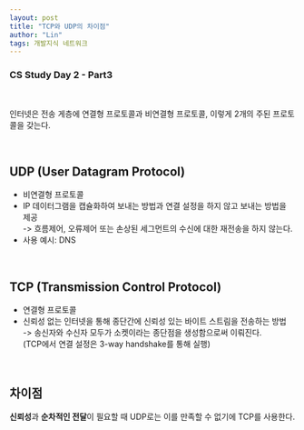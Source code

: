 ```yaml
---
layout: post
title: "TCP와 UDP의 차이점"
author: "Lin"
tags: 개발지식 네트워크
---
```

### CS Study Day 2 - Part3

<br>

인터넷은 전송 게층에 연결형 프로토콜과 비연결형 프로토콜, 이렇게 2개의 주된 프로토콜을 갖는다. 

<br>

## UDP (User Datagram Protocol)
- 비연결형 프로토콜 
- IP 데이터그램을 캡슐화하여 보내는 방법과 연결 설정을 하지 않고 보내는 방법을 제공 <br>
-> 흐름제어, 오류제어 또는 손상된 세그먼트의 수신에 대한 재전송을 하지 않는다. <br>
- 사용 예시: DNS

<br>

## TCP (Transmission Control Protocol)
- 연결형 프로토콜
- 신뢰성 없는 인터넷을 통해 종단간에 신뢰성 있는 바이트 스트림을 전송하는 방법 <br>
-> 송신자와 수신자 모두가 소켓이라는 종단점을 생성함으로써 이뤄진다. <br>
(TCP에서 연결 설정은 3-way handshake를 통해 실행)

<br>

## 차이점
**신뢰성**과 **순차적인 전달**이 필요할 때 UDP로는 이를 만족할 수 없기에 TCP를 사용한다.










